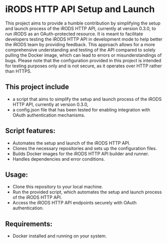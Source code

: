 # iRODS HTTP API Setup and Launch

This project aims to provide a humble contribution by simplifying the setup and launch process of the iRODS HTTP API, currently at version 0.3.0, to run iRODS as an OAuth-protected resource. It is meant to facilitate developers testing the iRODS HTTP API in development mode to help better the iRODS team by providing feedback. This approach allows for a more comprehensive understanding and testing of the API compared to solely pulling the Docker image, which can lead to errors or misunderstandings of bugs. Please note that the configuration provided in this project is intended for testing purposes only and is not secure, as it operates over HTTP rather than HTTPS.

## This project include 
- a script that aims to simplify the setup and launch process of the iRODS HTTP API, currently at version 0.3.0, 
- a config.json file that has been tested for enabling integration with OAuth authentication mechanisms.

## Script features:

- Automates the setup and launch of the iRODS HTTP API.
- Clones the necessary repositories and sets up the configuration files.
- Builds Docker images for the iRODS HTTP API builder and runner.
- Handles dependencies and error conditions.

## Usage:

- Clone this repository to your local machine.
- Run the provided script, which automates the setup and launch process of the iRODS HTTP API.
- Access the iRODS HTTP API endpoints securely with OAuth authentication.


## Requirements:

- Docker installed and running on your system.
